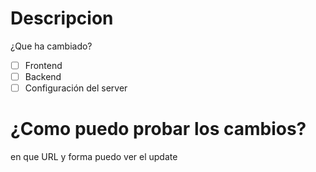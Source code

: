 # Descripcion
¿Que ha cambiado?

- [ ] Frontend
- [ ] Backend
- [ ] Configuración del server

# ¿Como puedo probar los cambios?
en que URL y forma puedo ver el update
